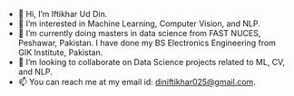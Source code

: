 - 👋 Hi, I’m Iftikhar Ud Din.
- 👀 I’m interested in Machine Learning, Computer Vision, and NLP.
- 🌱 I’m currently doing masters in data science from FAST NUCES, Peshawar, Pakistan. I have done my BS Electronics Engineering from GIK Institute, Pakistan.
- 💞️ I’m looking to collaborate on Data Science projects related to ML, CV, and NLP.
- 📫 You can reach me at my email id: diniftikhar025@gmail.com. 

<!---
DinIftikhar/DinIftikhar is a ✨ special ✨ repository because its `README.md` (this file) appears on your GitHub profile.
You can click the Preview link to take a look at your changes.
--->
